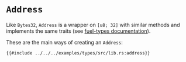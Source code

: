 # `Address`

Like `Bytes32`, `Address` is a wrapper on `[u8; 32]` with similar methods and implements the same traits (see [fuel-types documentation](https://docs.rs/fuel-types/latest/fuel_types/struct.Address.html)).

These are the main ways of creating an `Address`:

```rust,ignore
{{#include ../../../examples/types/src/lib.rs:address}}
```
